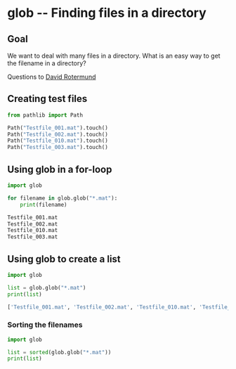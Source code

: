 # glob -- Finding files in a directory

## Goal
We want to deal with many files in a directory. What is an easy way to get the filename in a directory?

Questions to [David Rotermund](mailto:davrot@uni-bremen.de)

## Creating test files

```python
from pathlib import Path

Path("Testfile_001.mat").touch()
Path("Testfile_002.mat").touch()
Path("Testfile_010.mat").touch()
Path("Testfile_003.mat").touch()
```

## Using glob in a for-loop

```python
import glob

for filename in glob.glob("*.mat"):
    print(filename)
```

```python console
Testfile_001.mat
Testfile_002.mat
Testfile_010.mat
Testfile_003.mat
```

## Using glob to create a list

```python
import glob

list = glob.glob("*.mat")
print(list)
```

```python console
['Testfile_001.mat', 'Testfile_002.mat', 'Testfile_010.mat', 'Testfile_003.mat']
```

### Sorting the filenames

```python
import glob

list = sorted(glob.glob("*.mat"))
print(list)
```






